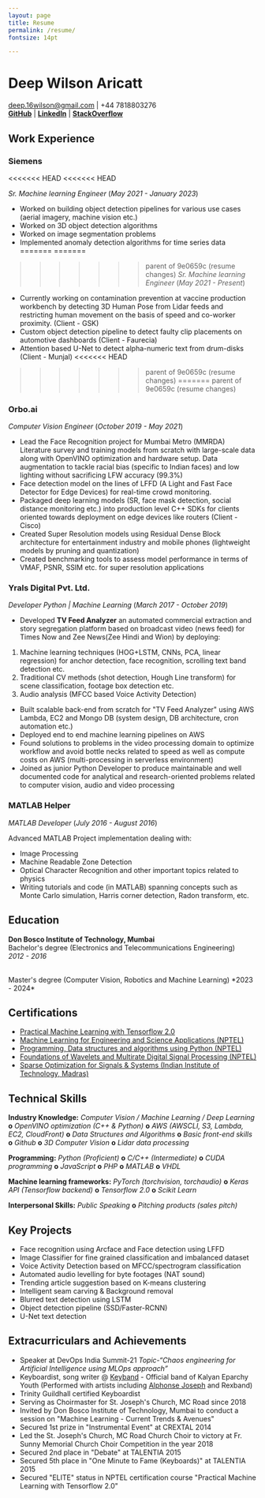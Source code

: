 ```yaml
---
layout: page
title: Resume
permalink: /resume/
fontsize: 14pt

---
```

<!-- <style>
p {
  font-size: 15px
}
<div> -->

# Deep Wilson Aricatt

deep.16wilson@gmail.com | +44 7818803276
<br>
**[GitHub](https://github.com/deepwilson)**  | **[LinkedIn](https://www.linkedin.com/in/deep-w-7a20a173/)** |
**[StackOverflow](https://stackoverflow.com/users/7677793/dewil)**

## Work Experience

### **Siemens**
<<<<<<< HEAD
<<<<<<< HEAD

*Sr. Machine learning Engineer* (*May 2021 - January 2023*)

- Worked on building object detection pipelines for various use cases (aerial imagery, machine vision etc.)
- Worked on 3D object detection algorithms
- Worked on image segmentation problems
- Implemented anomaly detection algorithms for time series data
=======
=======
>>>>>>> parent of 9e0659c (resume changes)
*Sr. Machine learning Engineer* (*May 2021 - Present*)
- Currently working on contamination prevention at vaccine production workbench by detecting 3D Human Pose from Lidar feeds and restricting human movement on the basis of speed and co-worker proximity. (Client - GSK)
- Custom object detection pipeline to detect faulty clip placements on automotive dashboards (Client - Faurecia)
- Attention based U-Net to detect alpha-numeric text from drum-disks (Client - Munjal)
<<<<<<< HEAD
>>>>>>> parent of 9e0659c (resume changes)
=======
>>>>>>> parent of 9e0659c (resume changes)

### **Orbo.ai**

*Computer Vision Engineer* (*October 2019 - May 2021*)

- Lead the Face Recognition project for Mumbai Metro (MMRDA)
Literature survey and training models from scratch with large-scale data along with OpenVINO optimization and hardware setup.
Data augmentation to tackle racial bias (specific to Indian faces) and low lighting without sacrificing LFW accuracy (99.3%)
- Face detection model on the lines of LFFD (A Light and Fast Face Detector for Edge Devices) for real-time crowd monitoring.
- Packaged deep learning models (SR, face mask detection, social distance monitoring etc.) into production level C++ SDKs for clients oriented towards deployment on edge devices like routers (Client - Cisco)
- Created Super Resolution models using Residual Dense Block architecture for entertainment industry and mobile phones (lightweight models by pruning and quantization)
- Created benchmarking tools to assess model performance in terms of VMAF, PSNR, SSIM etc. for super resolution applications

### **Yrals Digital Pvt. Ltd.**

*Developer Python | Machine Learning* (*March 2017 - October 2019*)

- Developed **TV Feed Analyzer** an automated commercial extraction and story segregation platform based on broadcast video (news feed) for Times Now and Zee News(Zee Hindi and Wion) by deploying:

1. Machine learning techniques (HOG+LSTM, CNNs, PCA, linear regression) for anchor detection, face recognition, scrolling text band detection etc.
2. Traditional CV methods (shot detection, Hough Line transform) for scene classification, footage box detection  etc.
3. Audio analysis (MFCC based Voice Activity Detection)

- Built scalable back-end from scratch for "TV Feed Analyzer" using AWS Lambda, EC2 and Mongo DB (system design, DB architecture, cron automation etc.)
- Deployed end to end machine learning pipelines on AWS
- Found solutions to problems in the video processing domain to optimize workflow and avoid bottle necks related to speed as well as compute costs on AWS (multi-processing in serverless environment)
- Joined as junior Python Developer to produce maintainable and well documented code for analytical and research-oriented problems related to computer vision, audio and video processing

### **MATLAB Helper**

*MATLAB Developer* (*July 2016 - August 2016*)

Advanced MATLAB Project implementation dealing with:

- Image Processing
- Machine Readable Zone Detection
- Optical Character Recognition and other important topics related to physics
- Writing tutorials and code (in MATLAB) spanning concepts such as Monte Carlo simulation, Harris corner detection, Radon transform, etc.

## Education

**Don Bosco Institute of Technology, Mumbai**
<br>
Bachelor's degree (Electronics and Telecommunications
Engineering)  
*2012 - 2016*

<br>
Master's degree (Computer Vision, Robotics and Machine Learning)  
*2023 - 2024*

## Certifications

- [Practical Machine Learning with Tensorflow 2.0](https://drive.google.com/file/d/1ifuvzyexahZIOTsx6jXtpuhV_4bWYu3f/view)
- [Machine Learning for Engineering and Science Applications (NPTEL)](https://nptel.ac.in/noc/E_Certificate/noc19-cs14/NPTEL19CS14S61780504191043545.jpg)
- [Programming, Data structures and algorithms using Python  (NPTEL)](https://nptel.ac.in/noc/E_Certificate/noc18-cs21/NPTEL18CS21S26301391810070334.jpg)
- [Foundations of Wavelets and Multirate Digital Signal Processing (NPTEL)](https://drive.google.com/file/d/1Nn_GW9V5xa90c6IwOp7SrreNX1IKzXb2/view)
- [Sparse Optimization for Signals & Systems (Indian Institute of Technology, Madras)](https://drive.google.com/file/d/1EDzU3t1dMLPOqWpxqoFXOZjj_hryUJNM/view?usp=sharing)

## Technical Skills

**Industry Knowledge:**
*Computer Vision / Machine Learning / Deep Learning* **o** *OpenVINO optimization (C++ & Python)* **o** *AWS (AWSCLI, S3, Lambda, EC2, CloudFront)* **o** *Data Structures and Algorithms* **o** *Basic front-end skills* **o** *Github* **o** *3D Computer Vision* **o**  *Lidar data processing*

**Programming:**
 *Python (Proficient)* **o** *C/C++ (Intermediate)* **o** *CUDA programming* **o** *JavaScript* **o** *PHP* **o** *MATLAB* **o** *VHDL*

**Machine learning frameworks:**
 *PyTorch (torchvision, torchaudio)* **o** *Keras API (Tensorflow backend)* **o** *Tensorflow 2.0* **o**  *Scikit Learn*

**Interpersonal Skills:**
*Public Speaking* **o** *Pitching products (sales pitch)*

## Key Projects

- Face recognition using Arcface and Face detection using LFFD
- Image Classifier for fine grained classification and imbalanced dataset
- Voice Activity Detection based on MFCC/spectrogram classification
- Automated audio levelling for byte footages (NAT sound)
- Trending article suggestion based on K-means clustering
- Intelligent seam carving & Background removal
- Blurred text detection using LSTM
- Object detection pipeline (SSD/Faster-RCNN)
- U-Net text detection

## Extracurriculars and Achievements

- Speaker at DevOps India Summit-21 *Topic-“Chaos engineering for Artificial Intelligence using MLOps approach”*
- Keyboardist, song writer @ [Keyband](https://www.youtube.com/channel/UCd0RBs6FM0Vvvvy1C_t_4GQ) - Official band of Kalyan Eparchy Youth (Performed with artists including [Alphonse Joseph](https://www.youtube.com/watch?v=SjuB5TtFsuw) and Rexband)
- Trinity Guildhall certified Keyboardist
- Serving as Choirmaster for St. Joseph's Church, MC Road since 2018
- Invited by Don Bosco Institute of Technology, Mumbai to conduct a session on "Machine Learning - Current Trends & Avenues"
- Secured 1st prize in "Instrumental Event" at CREXTAL 2014
- Led the St. Joseph's Church, MC Road Church Choir to victory at Fr. Sunny Memorial Church Choir Competition in the year 2018
- Secured 2nd place in "Debate" at TALENTIA 2015
- Secured 5th place in "One Minute to Fame (Keyboards)" at TALENTIA 2015
- Secured "ELITE" status in NPTEL certification course "Practical Machine Learning with Tensorflow 2.0"
